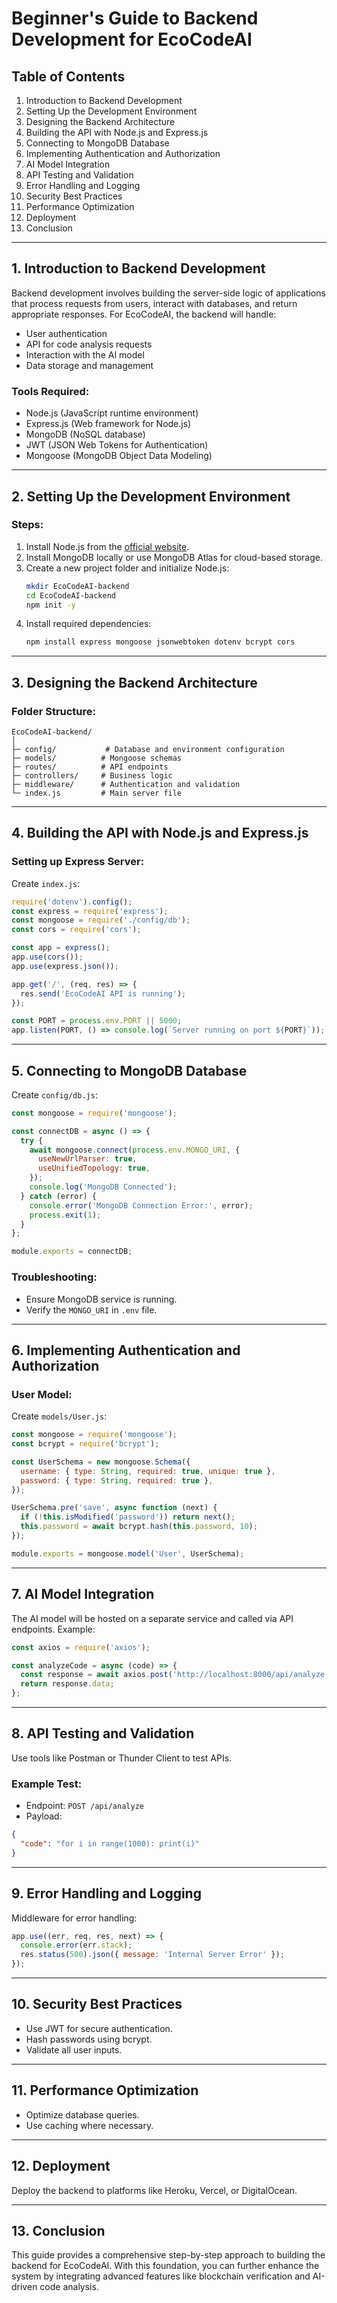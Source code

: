 # Beginner's Guide to Backend Development for EcoCodeAI

## Table of Contents
1. Introduction to Backend Development
2. Setting Up the Development Environment
3. Designing the Backend Architecture
4. Building the API with Node.js and Express.js
5. Connecting to MongoDB Database
6. Implementing Authentication and Authorization
7. AI Model Integration
8. API Testing and Validation
9. Error Handling and Logging
10. Security Best Practices
11. Performance Optimization
12. Deployment
13. Conclusion

---

## 1. Introduction to Backend Development
Backend development involves building the server-side logic of applications that process requests from users, interact with databases, and return appropriate responses. For EcoCodeAI, the backend will handle:
- User authentication
- API for code analysis requests
- Interaction with the AI model
- Data storage and management

### Tools Required:
- Node.js (JavaScript runtime environment)
- Express.js (Web framework for Node.js)
- MongoDB (NoSQL database)
- JWT (JSON Web Tokens for Authentication)
- Mongoose (MongoDB Object Data Modeling)

---

## 2. Setting Up the Development Environment
### Steps:
1. Install Node.js from the [official website](https://nodejs.org/).
2. Install MongoDB locally or use MongoDB Atlas for cloud-based storage.
3. Create a new project folder and initialize Node.js:
   ```bash
   mkdir EcoCodeAI-backend
   cd EcoCodeAI-backend
   npm init -y
   ```
4. Install required dependencies:
   ```bash
   npm install express mongoose jsonwebtoken dotenv bcrypt cors
   ```

---

## 3. Designing the Backend Architecture
### Folder Structure:
```plaintext
EcoCodeAI-backend/
│
├─ config/           # Database and environment configuration
├─ models/          # Mongoose schemas
├─ routes/          # API endpoints
├─ controllers/     # Business logic
├─ middleware/      # Authentication and validation
└─ index.js         # Main server file
```

---

## 4. Building the API with Node.js and Express.js
### Setting up Express Server:
Create `index.js`:
```javascript
require('dotenv').config();
const express = require('express');
const mongoose = require('./config/db');
const cors = require('cors');

const app = express();
app.use(cors());
app.use(express.json());

app.get('/', (req, res) => {
  res.send('EcoCodeAI API is running');
});

const PORT = process.env.PORT || 5000;
app.listen(PORT, () => console.log(`Server running on port ${PORT}`));
```

---

## 5. Connecting to MongoDB Database
Create `config/db.js`:
```javascript
const mongoose = require('mongoose');

const connectDB = async () => {
  try {
    await mongoose.connect(process.env.MONGO_URI, {
      useNewUrlParser: true,
      useUnifiedTopology: true,
    });
    console.log('MongoDB Connected');
  } catch (error) {
    console.error('MongoDB Connection Error:', error);
    process.exit(1);
  }
};

module.exports = connectDB;
```

### Troubleshooting:
- Ensure MongoDB service is running.
- Verify the `MONGO_URI` in `.env` file.

---

## 6. Implementing Authentication and Authorization
### User Model:
Create `models/User.js`:
```javascript
const mongoose = require('mongoose');
const bcrypt = require('bcrypt');

const UserSchema = new mongoose.Schema({
  username: { type: String, required: true, unique: true },
  password: { type: String, required: true },
});

UserSchema.pre('save', async function (next) {
  if (!this.isModified('password')) return next();
  this.password = await bcrypt.hash(this.password, 10);
});

module.exports = mongoose.model('User', UserSchema);
```

---

## 7. AI Model Integration
The AI model will be hosted on a separate service and called via API endpoints. Example:
```javascript
const axios = require('axios');

const analyzeCode = async (code) => {
  const response = await axios.post('http://localhost:8000/api/analyze', { code });
  return response.data;
};
```

---

## 8. API Testing and Validation
Use tools like Postman or Thunder Client to test APIs.
### Example Test:
- Endpoint: `POST /api/analyze`
- Payload:
```json
{
  "code": "for i in range(1000): print(i)"
}
```

---

## 9. Error Handling and Logging
Middleware for error handling:
```javascript
app.use((err, req, res, next) => {
  console.error(err.stack);
  res.status(500).json({ message: 'Internal Server Error' });
});
```

---

## 10. Security Best Practices
- Use JWT for secure authentication.
- Hash passwords using bcrypt.
- Validate all user inputs.

---

## 11. Performance Optimization
- Optimize database queries.
- Use caching where necessary.

---

## 12. Deployment
Deploy the backend to platforms like Heroku, Vercel, or DigitalOcean.

---

## 13. Conclusion
This guide provides a comprehensive step-by-step approach to building the backend for EcoCodeAI. With this foundation, you can further enhance the system by integrating advanced features like blockchain verification and AI-driven code analysis.

